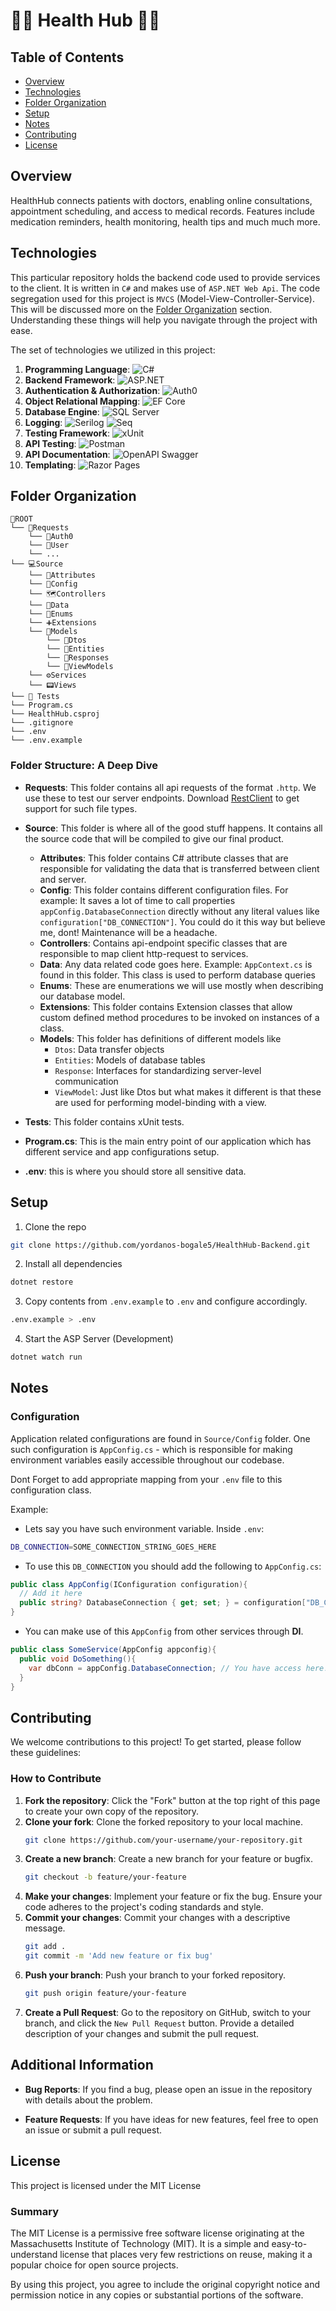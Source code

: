 # 👨‍⚕️ Health Hub 👩‍⚕️

## Table of Contents

- [Overview](#overview)
- [Technologies](#technologies)
- [Folder Organization](#folder-organization)
- [Setup](#setup)
- [Notes](#notes)
- [Contributing](#contributing)
- [License](#license)

## Overview

HealthHub connects patients with doctors, enabling online consultations, appointment scheduling, and access to medical records. Features include medication reminders, health monitoring, health tips and much much more.

## Technologies

This particular repository holds the backend code used to provide services to the client. It is written in `C#` and makes use of `ASP.NET Web Api`. The code segregation used for this project is `MVCS` (Model-View-Controller-Service). This will be discussed more on the [Folder Organization](#folder-organization) section. Understanding these things will help you navigate through the project with ease.

The set of technologies we utilized in this project:

1. **Programming Language**: ![C#](https://img.shields.io/badge/C%23-8A2BE2?style=flat&logo=csharp&logoColor=white)
2. **Backend Framework**: ![ASP.NET](https://img.shields.io/badge/ASP.NET-purple?style=flat&logo=dotnet&logoColor=white)
3. **Authentication & Authorization**: ![Auth0](https://img.shields.io/badge/Auth0-7D7D7D?style=flat&logo=auth0&logoColor=white)
4. **Object Relational Mapping**: ![EF Core](https://img.shields.io/badge/EF%20Core-7D3F8C?style=flat&logo=efcore&logoColor=white)
5. **Database Engine**: ![SQL Server](https://img.shields.io/badge/SQL%20Server-CC2927?style=flat&logo=&logoColor=white)
6. **Logging**: ![Serilog](https://img.shields.io/badge/Serilog-7d7d7d?style=flat&logo=serilog&logoColor=white) ![Seq](https://img.shields.io/badge/Seq-5C2D91?style=flat&logo=seq&logoColor=white)
7. **Testing Framework**: ![xUnit](https://img.shields.io/badge/xUnit-6e6e6e?style=flat&logo=xunit&logoColor=white)
8. **API Testing**: ![Postman](https://img.shields.io/badge/Postman-00C4CC?style=flat&logo=postman&logoColor=white)
9. **API Documentation**: ![OpenAPI Swagger](https://img.shields.io/badge/OpenAPI%20Swagger-85EA2D?style=flat&logo=swagger&logoColor=black)
10. **Templating**: ![Razor Pages](https://img.shields.io/badge/Razor%20Pages-61DAFB?style=flat&logo=blazor&logoColor=black)

## Folder Organization

```
📁ROOT
└── 📨Requests
    └── 📁Auth0
    └── 📁User
    └── ...
└── 💻Source
    └── 📃Attributes
    └── 📝Config
    └── 🗺Controllers
    └── 📁Data
    └── 🧮Enums
    └── ➕Extensions
    └── 🚗Models
        └── 📁Dtos
        └── 📁Entities
        └── 📁Responses
        └── 📁ViewModels
    └── ⚙Services
    └── 📟Views
└── 🧪 Tests
└── Program.cs
└── HealthHub.csproj
└── .gitignore
└── .env
└── .env.example
```

### Folder Structure: A Deep Dive

- **Requests**: This folder contains all api requests of the format `.http`. We use these to test our server endpoints. Download [RestClient](https://marketplace.visualstudio.com/items?itemName=humao.rest-client) to get support for such file types.

- **Source**: This folder is where all of the good stuff happens. It contains all the source code that will be compiled to give our final product.
  - **Attributes**: This folder contains C# attribute classes that are responsible for validating the data that is transferred between client and server.
  - **Config**: This folder contains different configuration files. For example: It saves a lot of time to call properties `appConfig.DatabaseConnection` directly without any literal values like `configuration["DB_CONNECTION"]`. You could do it this way but believe me, dont! Maintenance will be a headache.
  - **Controllers**: Contains api-endpoint specific classes that are responsible to map client http-request to services.
  - **Data**: Any data related code goes here. Example: `AppContext.cs` is found in this folder. This class is used to perform database queries
  - **Enums**: These are enumerations we will use mostly when describing our database model.
  - **Extensions**: This folder contains Extension classes that allow custom defined method procedures to be invoked on instances of a class.
  - **Models**: This folder has definitions of different models like
    - `Dtos`: Data transfer objects
    - `Entities`: Models of database tables
    - `Response`: Interfaces for standardizing server-level communication
    - `ViewModel`: Just like Dtos but what makes it different is that these are used for performing model-binding with a view.
- **Tests**: This folder contains xUnit tests.
- **Program.cs**: This is the main entry point of our application which has different service and app configurations setup.
- **.env**: this is where you should store all sensitive data.

## Setup

1. Clone the repo

```bash
git clone https://github.com/yordanos-bogale5/HealthHub-Backend.git
```

2. Install all dependencies

```bash
dotnet restore
```

3. Copy contents from `.env.example` to `.env` and configure accordingly.

```bash
.env.example > .env
```

4. Start the ASP Server (Development)

```bash
dotnet watch run
```

## Notes

### Configuration

Application related configurations are found in `Source/Config` folder. One such configuration is `AppConfig.cs` - which is responsible for making environment variables easily accessible throughout our codebase.

Dont Forget to add appropriate mapping from your `.env` file to this configuration class.

Example:

- Lets say you have such environment variable. Inside `.env`:

```bash
DB_CONNECTION=SOME_CONNECTION_STRING_GOES_HERE
```

- To use this `DB_CONNECTION` you should add the following to `AppConfig.cs`:

```cs
public class AppConfig(IConfiguration configuration){
  // Add it here
  public string? DatabaseConnection { get; set; } = configuration["DB_CONNECTION"];
}
```

- You can make use of this `AppConfig` from other services through **DI**.

```cs
public class SomeService(AppConfig appconfig){
  public void DoSomething(){
    var dbConn = appConfig.DatabaseConnection; // You have access here!
  }
}
```

## Contributing

We welcome contributions to this project! To get started, please follow these guidelines:

### How to Contribute

1. **Fork the repository**: Click the "Fork" button at the top right of this page to create your own copy of the repository.
2. **Clone your fork**: Clone the forked repository to your local machine.
   ```bash
   git clone https://github.com/your-username/your-repository.git
   ```
3. **Create a new branch**: Create a new branch for your feature or bugfix.
   ```bash
   git checkout -b feature/your-feature
   ```
4. **Make your changes**: Implement your feature or fix the bug. Ensure your code adheres to the project's coding standards and style.
5. **Commit your changes**: Commit your changes with a descriptive message.
   ```bash
   git add .
   git commit -m 'Add new feature or fix bug'
   ```
6. **Push your branch**: Push your branch to your forked repository.
   ```bash
   git push origin feature/your-feature
   ```
7. **Create a Pull Request**: Go to the repository on GitHub, switch to your branch, and click the `New Pull Request` button. Provide a detailed description of your changes and submit the pull request.

## Additional Information

- **Bug Reports**: If you find a bug, please open an issue in the repository with details about the problem.

- **Feature Requests**: If you have ideas for new features, feel free to open an issue or submit a pull request.

## License

This project is licensed under the MIT License

### Summary

The MIT License is a permissive free software license originating at the Massachusetts Institute of Technology (MIT). It is a simple and easy-to-understand license that places very few restrictions on reuse, making it a popular choice for open source projects.

By using this project, you agree to include the original copyright notice and permission notice in any copies or substantial portions of the software.
